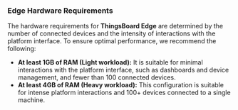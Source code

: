 ### Edge Hardware Requirements

The hardware requirements for **ThingsBoard Edge** are determined by the number of connected devices and the intensity of interactions with the platform interface.
To ensure optimal performance, we recommend the following:
* **At least 1GB of RAM (Light workload):** It is suitable for minimal interactions with the platform interface, such as dashboards and device management, and fewer than 100 connected devices.
* **At least 4GB of RAM (Heavy workload):** This configuration is suitable for intense platform interactions and 100+ devices connected to a single machine.